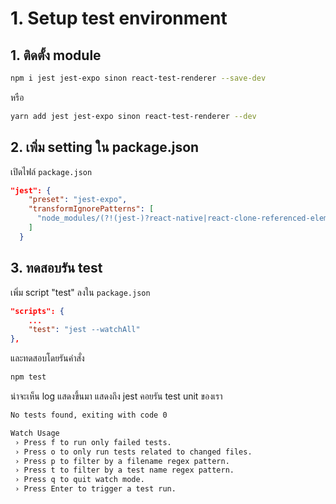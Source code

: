 
# 1. Setup test environment

## 1. ติดตั้ง module

```bash
npm i jest jest-expo sinon react-test-renderer --save-dev
```

หรือ 

```bash
yarn add jest jest-expo sinon react-test-renderer --dev
```

## 2. เพิ่ม setting ใน package.json 

เปิดไฟล์ `package.json`

```json
"jest": {
    "preset": "jest-expo",
    "transformIgnorePatterns": [
      "node_modules/(?!(jest-)?react-native|react-clone-referenced-element|@react-native-community|expo(nent)?|@expo(nent)?/.*|react-navigation|@react-navigation/.*|@unimodules/.*|sentry-expo|native-base)"
    ]
  }
```

## 3. ทดสอบรัน test

เพิ่ม script "test" ลงใน `package.json`

```json
"scripts": {
    ...
    "test": "jest --watchAll"
},
```

และทดสอบโดยรันคำสั่ง 

```bash
npm test
```

น่าจะเห็น log แสดงขึ้นมา แสดงถึง jest คอยรัน test unit ของเรา

```bash
No tests found, exiting with code 0

Watch Usage
 › Press f to run only failed tests.
 › Press o to only run tests related to changed files.
 › Press p to filter by a filename regex pattern.
 › Press t to filter by a test name regex pattern.
 › Press q to quit watch mode.
 › Press Enter to trigger a test run.
```